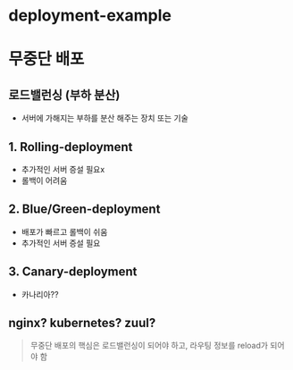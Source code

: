 # deployment-example

# 무중단 배포
## 로드밸런싱 (부하 분산)
- 서버에 가해지는 부하를 분산 해주는 장치 또는 기술

## 1. Rolling-deployment
- 추가적인 서버 증설 필요x
- 롤백이 어려움
## 2. Blue/Green-deployment
- 배포가 빠르고 롤백이 쉬움
- 추가적인 서버 증설 필요
## 3. Canary-deployment
- 카나리아??

## nginx? kubernetes? zuul?
> 무중단 배포의 핵심은 로드밸런싱이 되어야 하고, 라우팅 정보를 reload가 되어야 함
